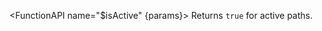 <script>
    import FunctionAPI from '#cmp/FunctionAPI.svelte'

    const params = {
        path: { type: 'string', text: 'The internal path to the URL, eg.: /blog/[slug]/comments' },        
        params: { type: 'object', text: 'The parameters to be used in the URL. Parameters not used in the path will be appended to the url as a query string.' },
        options: { type: 'urlOptions', default: '{ recursive: true }', object: {
            name: 'urlOptions',
            fields: {
                recursive: { text: 'Returns true if a descendant of the path is active', type: 'boolean' }
            }
        } }
    }
</script>

<FunctionAPI name="$isActive" {params}>
    Returns <code>true</code> for active paths.
</FunctionAPI>

